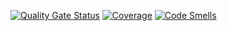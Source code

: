 [![Quality Gate Status](https://sonarcloud.io/api/project_badges/measure?project=aquela-organizacao-linda-de-testes_sonar_poc&metric=alert_status)](https://sonarcloud.io/summary/new_code?id=aquela-organizacao-linda-de-testes_sonar_poc)
[![Coverage](https://sonarcloud.io/api/project_badges/measure?project=aquela-organizacao-linda-de-testes_sonar_poc&metric=coverage)](https://sonarcloud.io/summary/new_code?id=aquela-organizacao-linda-de-testes_sonar_poc)
[![Code Smells](https://sonarcloud.io/api/project_badges/measure?project=aquela-organizacao-linda-de-testes_sonar_poc&metric=code_smells)](https://sonarcloud.io/summary/new_code?id=aquela-organizacao-linda-de-testes_sonar_poc)
